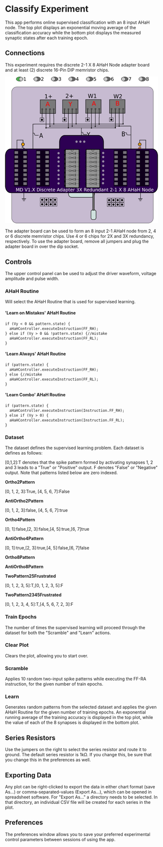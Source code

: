 # Classify Experiment

This app performs online supervised classification with an 8 input AHaH node. The top plot displays an exponential moving average of the classification accuracy while the bottom plot displays the measured synaptic states after each training epoch. 

## Connections

This experiment requires the discrete 2-1 X 8 AHaH Node adapter board and at least (2) discrete 16-Pin DIP memristor chips.

![](MDV1X_21AHaHX3R_Adaptor.png)

The adapter board can be used to form an 8 input 2-1 AHaH node from 2, 4 or 6 discrete memristor chips. Use 4 or 6 chips for 2X and 3X redundancy, respectively. To use the adapter board, remove all jumpers and plug the adapter board in over the dip socket.

## Controls

The upper control panel can be used to adjust the driver waveform, voltage amplitude and pulse width.

### AHaH Routine

Will select the AHaH Routine that is used for supervised learning.

#### 'Learn on Mistakes' AHaH Routine 

	if (Vy < 0 && pattern.state) {
      aHaHController.executeInstruction(FF_RH);
    } else if (Vy > 0 && !pattern.state) {//mistake
      aHaHController.executeInstruction(FF_RL);
    }

#### 'Learn Always' AHaH Routine

	if (pattern.state) {
      aHaHController.executeInstruction(FF_RH);
    } else {//mistake
      aHaHController.executeInstruction(FF_RL);
    }

#### 'Learn Combo' AHaH Routine

 	if (pattern.state) {
      aHaHController.executeInstruction(Instruction.FF_RH);
    } else if (Vy > 0) {
      aHaHController.executeInstruction(Instruction.FF_RL);
    }

### Dataset

The dataset defines the supervised learning problem. Each dataset is defines as follows:

[0,1,2]:T denotes that the spike pattern formed by activating synapses 1, 2 and 3 leads to a "True" or "Positive" output. F denotes "False" or "Negative" output. Note that patterns listed below are zero indexed. 

**Ortho2Pattern**

[0, 1, 2, 3]:True, [4, 5, 6, 7]:False

**AntiOrtho2Pattern**

[0, 1, 2, 3]:false, [4, 5, 6, 7]:true

**Ortho4Pattern**

[0, 1]:false,[2, 3]:false,[4, 5]:true,[6, 7]true

**AntiOrtho4Pattern**

[0, 1]:true,[2, 3]:true,[4, 5]:false,[6, 7]false

**Ortho8Pattern**

[0]:T,[1]:T,[2]:T,[3]:T,[4]:F,[5]:F,[6]:F,[7]:F

**AntiOrtho8Pattern**

[0]:F,[1]:F,[2]:F,[3]:F,[4]:T,[5]:T,[6]:T,[7]:T

**TwoPattern25Frustrated**

[0, 1, 2, 3, 5]:T,[0, 1, 2, 3, 5]:F

**TwoPattern2345Frustrated**

[0, 1, 2, 3, 4, 5]:T,[4, 5, 6, 7, 2, 3]:F


### Train Epochs

The number of times the supervised learning will proceed through the dataset for both the "Scramble" and "Learn" actions.

### Clear Plot

Clears the plot, allowing you to start over.

### Scramble

Applies 10 random two-input spike patterns while executing the FF-RA instruction, for the given number of train epochs.

### Learn

Generates random patterns from the selected dataset and applies the given AHaH Routine for the given number of training epochs. An exponential running average of the training accuracy is displayed in the top plot, while the value of each of the 8 synapses is displayed in the bottom plot.

## Series Resistors

Use the jumpers on the right to select the series resistor and route it to ground. The default series resistor is 1kΩ. If you change this, be sure that you change this in the preferences as well.


## Exporting Data

Any plot can be right-clicked to export the data in either chart format (save As...) or comma-separated-values (Export As...), which can be opened in spreadsheet software. For "Export As..." a directory needs to be selected. In that directory, an individual CSV file will be created for each series in the plot.

## Preferences

The preferences window allows you to save your preferred experimental control parameters between sessions of using the app.